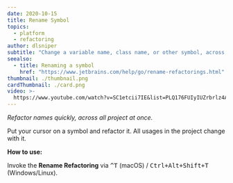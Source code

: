 ```yaml
---
date: 2020-10-15
title: Rename Symbol
topics:
  - platform
  - refactoring
author: dlsniper
subtitle: "Change a variable name, class name, or other symbol, across the project."
seealso:
  - title: Renaming a symbol
    href: "https://www.jetbrains.com/help/go/rename-refactorings.html"
thumbnail: ./thumbnail.png
cardThumbnail: ./card.png
video: >-
  https://www.youtube.com/watch?v=SC1etcii7IE&list=PLQ176FUIyIUZrbrlz4AY1V8VzBJKZyVlW&index=118
---
```


_Refactor names quickly, across all project at once._

Put your cursor on a symbol and refactor it. All usages in the project change with it.

**How to use:**

Invoke the **Rename Refactoring** via <kbd>^T</kbd> (macOS) / <kbd>Ctrl+Alt+Shift+T</kbd> (Windows/Linux).
